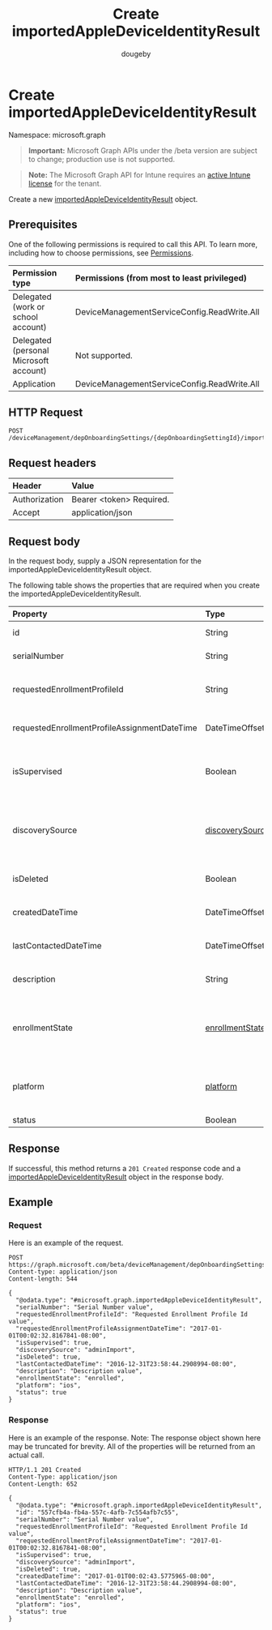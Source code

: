 ﻿---
title: "Create importedAppleDeviceIdentityResult"
description: "Create a new importedAppleDeviceIdentityResult object."
author: "dougeby"
localization_priority: Normal
ms.prod: "intune"
doc_type: apiPageType
---

# Create importedAppleDeviceIdentityResult

Namespace: microsoft.graph

> **Important:** Microsoft Graph APIs under the /beta version are subject to change; production use is not supported.

> **Note:** The Microsoft Graph API for Intune requires an [active Intune license](https://go.microsoft.com/fwlink/?linkid=839381) for the tenant.

Create a new [importedAppleDeviceIdentityResult](../resources/intune-enrollment-importedappledeviceidentityresult.md) object.

## Prerequisites

One of the following permissions is required to call this API. To learn more, including how to choose permissions, see [Permissions](/graph/permissions-reference).

| Permission type                        | Permissions (from most to least privileged) |
| :------------------------------------- | :------------------------------------------ |
| Delegated (work or school account)     | DeviceManagementServiceConfig.ReadWrite.All |
| Delegated (personal Microsoft account) | Not supported.                              |
| Application                            | DeviceManagementServiceConfig.ReadWrite.All |

## HTTP Request

<!-- {
  "blockType": "ignored"
}
-->

```http
POST /deviceManagement/depOnboardingSettings/{depOnboardingSettingId}/importedAppleDeviceIdentities
```

## Request headers

| Header        | Value                          |
| :------------ | :----------------------------- |
| Authorization | Bearer &lt;token&gt; Required. |
| Accept        | application/json               |

## Request body

In the request body, supply a JSON representation for the importedAppleDeviceIdentityResult object.

The following table shows the properties that are required when you create the importedAppleDeviceIdentityResult.

| Property                                     | Type                                                                 | Description                                                                                                                                                                                                                                     |
| :------------------------------------------- | :------------------------------------------------------------------- | :---------------------------------------------------------------------------------------------------------------------------------------------------------------------------------------------------------------------------------------------- |
| id                                           | String                                                               | Key of the entity. Inherited from [importedAppleDeviceIdentity](../resources/intune-enrollment-importedappledeviceidentity.md)                                                                                                                  |
| serialNumber                                 | String                                                               | Device serial number Inherited from [importedAppleDeviceIdentity](../resources/intune-enrollment-importedappledeviceidentity.md)                                                                                                                |
| requestedEnrollmentProfileId                 | String                                                               | Enrollment profile Id admin intends to apply to the device during next enrollment Inherited from [importedAppleDeviceIdentity](../resources/intune-enrollment-importedappledeviceidentity.md)                                                   |
| requestedEnrollmentProfileAssignmentDateTime | DateTimeOffset                                                       | The time enrollment profile was assigned to the device Inherited from [importedAppleDeviceIdentity](../resources/intune-enrollment-importedappledeviceidentity.md)                                                                              |
| isSupervised                                 | Boolean                                                              | Indicates if the Apple device is supervised. More information is at: https://support.apple.com/HT202837 Inherited from [importedAppleDeviceIdentity](../resources/intune-enrollment-importedappledeviceidentity.md)                             |
| discoverySource                              | [discoverySource](../resources/intune-enrollment-discoverysource.md) | Apple device discovery source. Inherited from [importedAppleDeviceIdentity](../resources/intune-enrollment-importedappledeviceidentity.md). Possible values are: `unknown`, `adminImport`, `deviceEnrollmentProgram`.                           |
| isDeleted                                    | Boolean                                                              | Indicates if the device is deleted from Apple Business Manager Inherited from [importedAppleDeviceIdentity](../resources/intune-enrollment-importedappledeviceidentity.md)                                                                      |
| createdDateTime                              | DateTimeOffset                                                       | Created Date Time of the device Inherited from [importedAppleDeviceIdentity](../resources/intune-enrollment-importedappledeviceidentity.md)                                                                                                     |
| lastContactedDateTime                        | DateTimeOffset                                                       | Last Contacted Date Time of the device Inherited from [importedAppleDeviceIdentity](../resources/intune-enrollment-importedappledeviceidentity.md)                                                                                              |
| description                                  | String                                                               | The description of the device Inherited from [importedAppleDeviceIdentity](../resources/intune-enrollment-importedappledeviceidentity.md)                                                                                                       |
| enrollmentState                              | [enrollmentState](../resources/intune-shared-enrollmentstate.md)     | The state of the device in Intune Inherited from [importedAppleDeviceIdentity](../resources/intune-enrollment-importedappledeviceidentity.md). Possible values are: `unknown`, `enrolled`, `pendingReset`, `failed`, `notContacted`, `blocked`. |
| platform                                     | [platform](../resources/intune-enrollment-platform.md)               | The platform of the Device. Inherited from [importedAppleDeviceIdentity](../resources/intune-enrollment-importedappledeviceidentity.md). Possible values are: `unknown`, `ios`, `android`, `windows`, `windowsMobile`, `macOS`.                 |
| status                                       | Boolean                                                              | Status of imported device identity                                                                                                                                                                                                              |

## Response

If successful, this method returns a `201 Created` response code and a [importedAppleDeviceIdentityResult](../resources/intune-enrollment-importedappledeviceidentityresult.md) object in the response body.

## Example

### Request

Here is an example of the request.

```http
POST https://graph.microsoft.com/beta/deviceManagement/depOnboardingSettings/{depOnboardingSettingId}/importedAppleDeviceIdentities
Content-type: application/json
Content-length: 544

{
  "@odata.type": "#microsoft.graph.importedAppleDeviceIdentityResult",
  "serialNumber": "Serial Number value",
  "requestedEnrollmentProfileId": "Requested Enrollment Profile Id value",
  "requestedEnrollmentProfileAssignmentDateTime": "2017-01-01T00:02:32.8167841-08:00",
  "isSupervised": true,
  "discoverySource": "adminImport",
  "isDeleted": true,
  "lastContactedDateTime": "2016-12-31T23:58:44.2908994-08:00",
  "description": "Description value",
  "enrollmentState": "enrolled",
  "platform": "ios",
  "status": true
}
```

### Response

Here is an example of the response. Note: The response object shown here may be truncated for brevity. All of the properties will be returned from an actual call.

```http
HTTP/1.1 201 Created
Content-Type: application/json
Content-Length: 652

{
  "@odata.type": "#microsoft.graph.importedAppleDeviceIdentityResult",
  "id": "557cfb4a-fb4a-557c-4afb-7c554afb7c55",
  "serialNumber": "Serial Number value",
  "requestedEnrollmentProfileId": "Requested Enrollment Profile Id value",
  "requestedEnrollmentProfileAssignmentDateTime": "2017-01-01T00:02:32.8167841-08:00",
  "isSupervised": true,
  "discoverySource": "adminImport",
  "isDeleted": true,
  "createdDateTime": "2017-01-01T00:02:43.5775965-08:00",
  "lastContactedDateTime": "2016-12-31T23:58:44.2908994-08:00",
  "description": "Description value",
  "enrollmentState": "enrolled",
  "platform": "ios",
  "status": true
}
```
